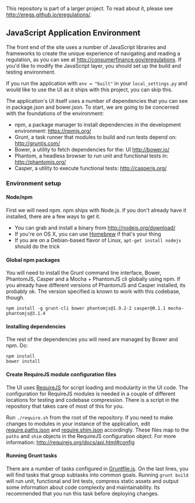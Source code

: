 This repository is part of a larger project. To read about it, please see http://eregs.github.io/eregulations/.

## JavaScript Application Environment
The front end of the site uses a number of JavaScript libraries and frameworks to create the unique experience of navigating and reading a regulation, as you can see at http://consumerfinance.gov/eregulations. If you'd like to modify the JavaScript layer, you should set up the build and testing environment.

If you run the application with ```env = "built"``` in your ```local_settings.py``` and would like to use the UI as it ships with this project, you can skip this.

The application's UI itself uses a number of dependencies that you can see in package.json and bower.json. To start, we are going to be concerned with the foundations of the environment:

- npm, a package manager to install dependencies in the development environment: https://npmjs.org/
- Grunt, a task runner that modules to build and run tests depend on: http://gruntjs.com/
- Bower, a utility to fetch dependencies for the: UI http://bower.io/
- Phantom, a headless browser to run unit and functional tests in: http://phantomjs.org/
- Casper, a utility to execute functional tests: http://casperjs.org/

### Environment setup
#### Node/npm
First we will need npm. npm ships with Node.js. If you don't already have it installed, there are a few ways to get it.
- You can grab and install a binary from http://nodejs.org/download/
- If you're on OS X, you can use [Homebrew](http://brew.sh/) if that's your thing
- If you are on a Debian-based flavor of Linux, ```apt-get install nodejs``` should do the trick

#### Global npm packages
You will need to install the Grunt command line interface, Bower, PhantomJS, Casper and a Mocha + PhantomJS cli globally using npm. 
If you already have different versions of PhantomJS and Casper installed, its probably ok. The version specified is known to work with this codebase, though.
```
npm install -g grunt-cli bower phantomjs@1.9.2-2 casper@0.1.1 mocha-phantomjs@3.1.4
```

#### Installing dependencies
The rest of the dependencies you will need are managed by Bower and npm. Do:
```
npm install
bower install
```

#### Create RequireJS module configuration files
The UI uses [RequireJS](http://requirejs.org/) for script loading and modularity in the UI code. The configuration for RequireJS modules is needed in a couple of different locations for testing and codebase compression. There is a script in the repository that takes care of most of this for you.

Run ```./require.sh``` from the root of the repository.
If you need to make changes to modules in your instance of the application, edit [require.paths.json](https://github.com/eregs/regulations-site/blob/master/require.paths.json) and [require.shim.json](https://github.com/eregs/regulations-site/blob/master/require.shim.json) accordingly. These files map to the ```paths``` and ```shim``` objects in the RequireJS configuration object. For more information: http://requirejs.org/docs/api.html#config

#### Running Grunt tasks
There are a number of tasks configured in [Gruntfile.js](https://github.com/eregs/regulations-site/blob/master/Gruntfile.js). On the last lines, you will find tasks that group subtasks into common goals. Running ```grunt build``` will run unit, functional and lint tests, compress static assets and output some information about code complexity and maintainability. Its recommended that you run this task before deploying changes. 
